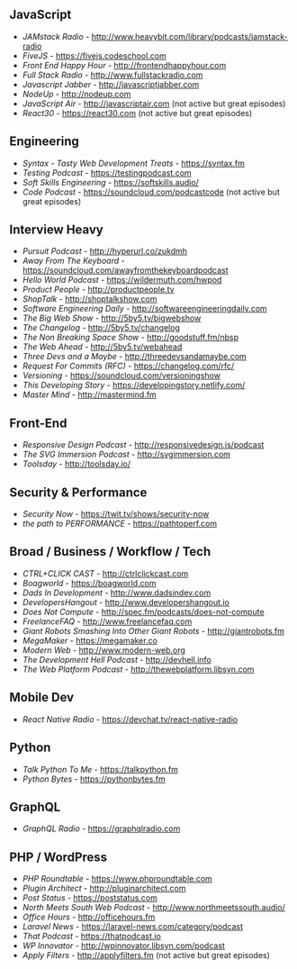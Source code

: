 ## JavaScript
- *JAMstack Radio* - http://www.heavybit.com/library/podcasts/jamstack-radio
- *FiveJS* - https://fivejs.codeschool.com
- *Front End Happy Hour* - http://frontendhappyhour.com
- *Full Stack Radio* - http://www.fullstackradio.com
- *Javascript Jabber* - http://javascriptjabber.com
- *NodeUp* - http://nodeup.com
- *JavaScript Air* - http://javascriptair.com (not active but great episodes)
- *React30* - https://react30.com (not active but great episodes)


## Engineering
- *Syntax - Tasty Web Development Treats* - https://syntax.fm
- *Testing Podcast* - https://testingpodcast.com
- *Soft Skills Engineering* - https://softskills.audio/
- *Code Podcast* - https://soundcloud.com/podcastcode (not active but great episodes)


## Interview Heavy

- *Pursuit Podcast* - http://hyperurl.co/zukdmh
- *Away From The Keyboard* - https://soundcloud.com/awayfromthekeyboardpodcast
- *Hello World Podcast* - https://wildermuth.com/hwpod
- *Product People* - http://productpeople.tv
- *ShopTalk* - http://shoptalkshow.com
- *Software Engineering Daily* - http://softwareengineeringdaily.com
- *The Big Web Show* - http://5by5.tv/bigwebshow
- *The Changelog* - http://5by5.tv/changelog
- *The Non Breaking Space Show* - http://goodstuff.fm/nbsp
- *The Web Ahead* - http://5by5.tv/webahead
- *Three Devs and a Maybe* - http://threedevsandamaybe.com
- *Request For Commits (RFC)* - https://changelog.com/rfc/ 
- *Versioning* - https://soundcloud.com/versioningshow
- *This Developing Story* - https://developingstory.netlify.com/
- *Master Mind* - http://mastermind.fm


## Front-End
- *Responsive Design Podcast* - http://responsivedesign.is/podcast
- *The SVG Immersion Podcast* - http://svgimmersion.com
- *Toolsday* - http://toolsday.io/


## Security & Performance
- *Security Now* - https://twit.tv/shows/security-now
- *the path to PERFORMANCE* - https://pathtoperf.com


## Broad / Business / Workflow / Tech
- *CTRL+CLICK CAST* - http://ctrlclickcast.com
- *Boagworld* - https://boagworld.com
- *Dads In Development* - http://www.dadsindev.com
- *DevelopersHangout* - http://www.developershangout.io
- *Does Not Compute* - http://spec.fm/podcasts/does-not-compute
- *FreelanceFAQ* - http://www.freelancefaq.com
- *Giant Robots Smashing Into Other Giant Robots* - http://giantrobots.fm
- *MegaMaker* - https://megamaker.co
- *Modern Web* - http://www.modern-web.org
- *The Development Hell Podcast* - http://devhell.info
- *The Web Platform Podcast* - http://thewebplatform.libsyn.com

## Mobile Dev
- *React Native Radio* - https://devchat.tv/react-native-radio

## Python
- *Talk Python To Me* - https://talkpython.fm
- *Python Bytes* - https://pythonbytes.fm

## GraphQL
- *GraphQL Radio* - https://graphqlradio.com


## PHP / WordPress

- *PHP Roundtable* - https://www.phproundtable.com
- *Plugin Architect* - http://pluginarchitect.com
- *Post Status* - https://poststatus.com
- *North Meets South Web Podcast* - http://www.northmeetssouth.audio/
- *Office Hours* - http://officehours.fm
- *Laravel News* - https://laravel-news.com/category/podcast
- *That Podcast* - https://thatpodcast.io
- *WP Innovator* - http://wpinnovator.libsyn.com/podcast
- *Apply Filters* - http://applyfilters.fm  (not active but great episodes)
